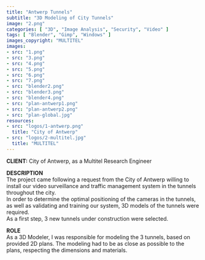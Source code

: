 ```yaml
---
title: "Antwerp Tunnels"
subtitle: "3D Modeling of City Tunnels"
image: "2.png"
categories: [ "3D", "Image Analysis", "Security", "Video" ]
tags: [ "Blender", "Gimp", "Windows" ]
images_copyright: "MULTITEL"
images:
- src: "1.png"
- src: "3.png"
- src: "4.png"
- src: "5.png"
- src: "6.png"
- src: "7.png"
- src: "blender2.png"
- src: "blender3.png"
- src: "blender4.png"
- src: "plan-antwerp1.png"
- src: "plan-antwerp2.png"
- src: "plan-global.jpg"
resources:
- src: "logos/1-antwerp.png"
  title: "City of Antwerp"
- src: "logos/2-multitel.jpg"
  title: "MULTITEL"
---
```


<b>CLIENT:</b> City of Antwerp, as a Multitel Research Engineer<br>

<b>DESCRIPTION</b><br>
The project came following a request from the City of Antwerp willing to install our video surveillance and traffic management system in the tunnels throughout the city.<br>
In order to determine the optimal positioning of the cameras in the tunnels, as well as validating and training our system, 3D models of the tunnels were required.<br>
As a first step, 3 new tunnels under construction were selected.<br>

<b>ROLE</b><br>
As a 3D Modeler, I was responsible for modeling the 3 tunnels, based on provided 2D plans. The modeling had to be as close as possible to the plans, respecting the dimensions and materials.<br>
